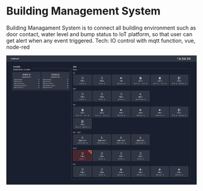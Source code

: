 # Building Management System

Building Managament System is to connect all building environment such as door contact, water level and bump status to IoT platform, so that user can get alert when any event triggered.
Tech: IO control with mqtt function, vue, node-red

![alt text](dashboard.png)